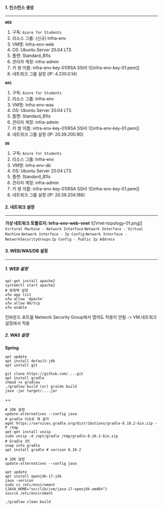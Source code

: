 #### 1. 인스턴스 생성
---
**`WEB`**
1. 구독: `Azure for Students`
2. 리소스 그룹: (신규) Infra-env
3. VM명: Infra-env-web
4. OS: Ubuntu Server 20.04 LTS
5. 플랜: Standard_B1ls
6. 관리자 계정: infra-admin
7. 키 쌍 이름: infra-env-key-01(RSA SSH)
![[infra-env-key-01.pem]]
8. 네트워크 그룹 설정  (IP: 4.230.0.14)

**`WAS`**
1. 구독: `Azure for Students`
2. 리소스 그룹: Infra-env
3. VM명: Infra-env-was
4. OS: Ubuntu Server 20.04 LTS
5. 플랜: Standard_B1ls
6. 관리자 계정: infra-admin
7. 키 쌍 이름: infra-env-key-01(RSA SSH)
![[infra-env-key-01.pem]]
8. 네트워크 그룹 설정 (IP: 20.39.200.90)

**`DB`**
1. 구독: `Azure for Students`
2. 리소스 그룹: Infra-env
3. VM명: Infra-env-db
4. OS: Ubuntu Server 20.04 LTS
5. 플랜: Standard_B1ls
6. 관리자 계정: infra-admin
7. 키 쌍 이름: infra-env-key-01(RSA SSH)
![[infra-env-key-01.pem]]
8. 네트워크 그룹 설정 (IP: 20.39.204.186)

#### 2. 네트워크 설정
---
**가상 네트워크 토폴로지: Infra-env-web-vnet**
![[Vnet-topology-01.png]]
`Virtural Machine - Network Interface`
`Network Interface - Virtual Machine`
`Network Interface - Ip Config`
`Network Interface - NetworkSecurityGroups`
`Ip Config - Public Ip Address`

#### 3. WEB/WAS/DB 설정
---
##### 1. WEB 설정
```
apt-get install apache2
systemctl start apache2
# 방화벽 설정
ufw app list
ufw allow 'Apache'
ufw allow 80/tcp
ufw enable
```
인바운드 포트를 Network Security Group에서 열어도 적용이 안됨 -> VM.네트워크 설정에서 적용

##### 2. WAS 설정
**Spring**
```
apt update
apt install default-jdk
apt install git

git clone https://github.com/....git
apt install gradle
chmod +x gradlew
./gradlew build (or) gralde build
java -jar target/....jar
```
++
```
# JDK 설정
update-alternatives --config java
# gradle 이슈로 재 설치
wget https://services.gradle.org/distributions/gradle-8.10.2-bin.zip -P /tmp
apt-get install unzip
sudo unzip -d /opt/gradle /tmp/gradle-8.10.2-bin.zip
# Gradle 3트
snap info gradle
apt install gradle # version 8.10.2

```

```
# JDK 설정
update-alternatives --config java

apt update
apt install openjdk-17-jdk
java -version
sudo vi /etc/enviroment
{JAVA_HOME="usr/lib/jvm/java-17-openjdk-amd64"}
source /etc/enviroment

./gradlew clean build
```